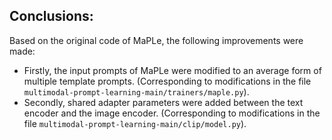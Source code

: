 ## Conclusions:

Based on the original code of MaPLe, the following improvements were made:

* Firstly, the input prompts of MaPLe were modified to an average form of multiple template prompts. (Corresponding to modifications in the file `multimodal-prompt-learning-main/trainers/maple.py`).
* Secondly, shared adapter parameters were added between the text encoder and the image encoder. (Corresponding to modifications in the file `multimodal-prompt-learning-main/clip/model.py`).

